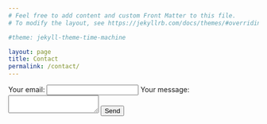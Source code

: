 ```yaml
---
# Feel free to add content and custom Front Matter to this file.
# To modify the layout, see https://jekyllrb.com/docs/themes/#overriding-theme-defaults

#theme: jekyll-theme-time-machine

layout: page
title: Contact
permalink: /contact/
---
```


<!-- modify this form HTML and place wherever you want your form -->
<form
  action="https://formspree.io/f/mdobenqd"
  method="POST"
>
  <label>
    Your email:
    <input type="email" name="_replyto">
  </label>
  <label>
    Your message:
    <textarea name="message"></textarea>
  </label>
  <!-- your other form fields go here -->
  <button type="submit">Send</button>
</form>
